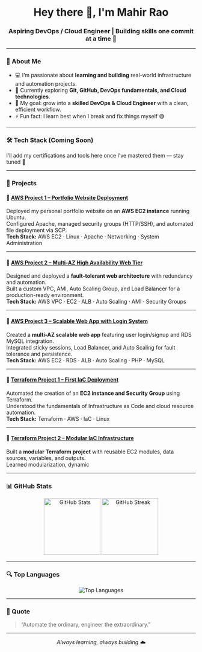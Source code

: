 <!-- Banner -->
<h1 align="center">Hey there 👋, I'm Mahir Rao</h1>
<h3 align="center">Aspiring DevOps / Cloud Engineer | Building skills one commit at a time 🚀</h3>

---

### 🧠 About Me
- 💻 I’m passionate about **learning and building** real-world infrastructure and automation projects.  
- 🌱 Currently exploring **Git, GitHub, DevOps fundamentals, and Cloud technologies**.  
- 🎯 My goal: grow into a **skilled DevOps & Cloud Engineer** with a clean, efficient workflow.  
- ⚡ Fun fact: I learn best when I break and fix things myself 😅  

---

### 🛠️ Tech Stack (Coming Soon)
I’ll add my certifications and tools here once I’ve mastered them — stay tuned 👀  

---

### 🚧 Projects

#### 🔹 [AWS Project 1 – Portfolio Website Deployment](https://www.linkedin.com/posts/mahir-rao_aws-devops-cloudcomputing-activity-7379717985562787840-fS7R?utm_source=share&utm_medium=member_desktop&rcm=ACoAAEG937gBSWNt3wUubSWuswvJnt3Nq04lDC4)
Deployed my personal portfolio website on an **AWS EC2 instance** running Ubuntu.  
Configured Apache, managed security groups (HTTP/SSH), and automated file deployment via SCP.  
**Tech Stack:** AWS EC2 · Linux · Apache · Networking · System Administration  

---

#### 🔹 [AWS Project 2 – Multi-AZ High Availability Web Tier](https://www.linkedin.com/posts/mahir-rao_aws-cloudengineering-devops-activity-7380849759634452481-6DrV?utm_source=share&utm_medium=member_desktop&rcm=ACoAAEG937gBSWNt3wUubSWuswvJnt3Nq04lDC4)
Designed and deployed a **fault-tolerant web architecture** with redundancy and automation.  
Built a custom VPC, AMI, Auto Scaling Group, and Load Balancer for a production-ready environment.  
**Tech Stack:** AWS VPC · EC2 · ALB · Auto Scaling · AMI · Security Groups  

---

#### 🔹 [AWS Project 3 – Scalable Web App with Login System](https://www.linkedin.com/posts/mahir-rao_aws-cloudengineering-devops-activity-7382705650734292992-qGMM?utm_source=share&utm_medium=member_desktop&rcm=ACoAAEG937gBSWNt3wUubSWuswvJnt3Nq04lDC4)
Created a **multi-AZ scalable web app** featuring user login/signup and RDS MySQL integration.  
Integrated sticky sessions, Load Balancer, and Auto Scaling for fault tolerance and persistence.  
**Tech Stack:** AWS EC2 · RDS · ALB · Auto Scaling · PHP · MySQL  

---

#### 🔹 [Terraform Project 1 – First IaC Deployment](https://www.linkedin.com/posts/mahir-rao_terraform-aws-devops-activity-7383907737061171200-FHfP?utm_source=share&utm_medium=member_desktop&rcm=ACoAAEG937gBSWNt3wUubSWuswvJnt3Nq04lDC4)
Automated the creation of an **EC2 instance and Security Group** using Terraform.  
Understood the fundamentals of Infrastructure as Code and cloud resource automation.  
**Tech Stack:** Terraform · AWS · IaC · Linux  

---

#### 🔹 [Terraform Project 2 – Modular IaC Infrastructure](https://www.linkedin.com/posts/mahir-rao_terraform-aws-iac-activity-7386095789200203777-mrHt?utm_source=share&utm_medium=member_desktop&rcm=ACoAAEG937gBSWNt3wUubSWuswvJnt3Nq04lDC4)
Built a **modular Terraform project** with reusable EC2 modules, data sources, variables, and outputs.  
Learned modularization, dynamic 

---

### 📊 GitHub Stats
<p align="center">
  <img src="https://github-readme-stats.vercel.app/api?username=Mahir-Rao&show_icons=true&theme=tokyonight" alt="GitHub Stats" height="150"/>
  <img src="https://github-readme-streak-stats.herokuapp.com/?user=Mahir-Rao&theme=tokyonight" alt="GitHub Streak" height="150"/>
</p>

---

### 🔍 Top Languages
<p align="center">
  <img src="https://github-readme-stats.vercel.app/api/top-langs/?username=Mahir-Rao&layout=compact&theme=tokyonight" alt="Top Languages" />
</p>

---

### 🧩 Quote
> “Automate the ordinary, engineer the extraordinary.”

---

<p align="center">
  <i>Always learning, always building ☁️</i>
</p>
